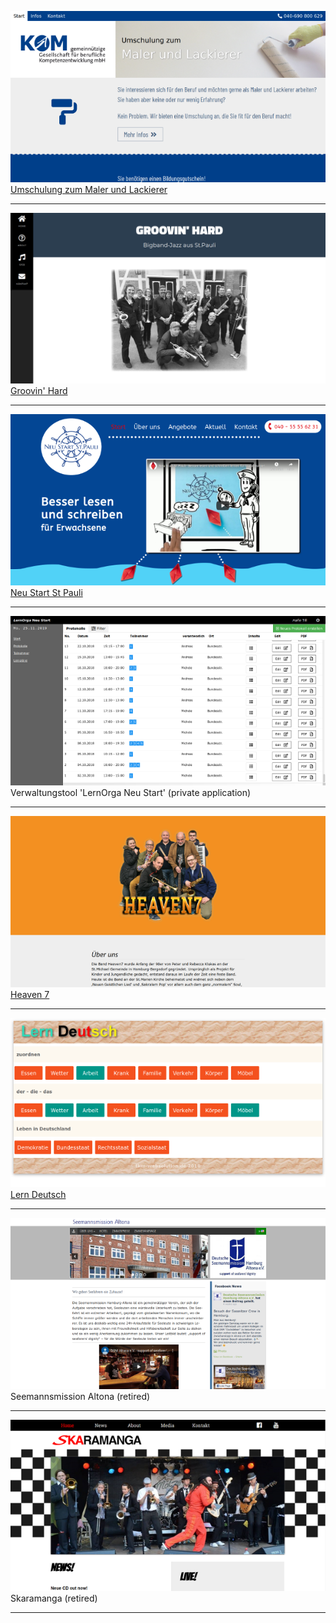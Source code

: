 ![Screenshot_Umschulung](/Screenshot_Umschulung_sm.png)
[Umschulung zum Maler und Lackierer](https://umschulung.kom-bildung.de)

---

![Screenshot_Groovin_Hard](/Screenshot_Groovin_Hard.png)
[Groovin' Hard](https://groovin-hard.de/)

---

![Screenshot_Neu_Start_St_Pauli](/Screenshot_Neu_Start_St_Pauli_sm.png)
[Neu Start St Pauli](https://neu-start-st-pauli.de/)

---

![Screenshot_LernOrga](/Screenshot_LernOrga_sm.png)
Verwaltungstool 'LernOrga Neu Start' (private application)

---

![Screenshot_Heaven7](/Screenshot_Heaven7_sm.png)
[Heaven 7](http://heaven7band.de/)

---

![Screenshot_lern_deutsch](/Screenshot_lern_deutsch_sm.png)
[Lern Deutsch](http://lern-deutsch.tkm-websolution.de/)

---

![Screenshot_Seemannsmission](/Screenshot_Seemannsmission_sm.png)
Seemannsmission Altona (retired)

---

![Screenshot_Seemannsmission](/Screenshot_skaramanga_sm.png)
Skaramanga (retired)

---
